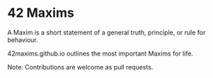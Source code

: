 # 42 Maxims

A Maxim is a short statement of a general truth, principle, or rule for behaviour.

42maxims.github.io outlines the most important Maxims for life.


Note: Contributions are welcome as pull requests.
